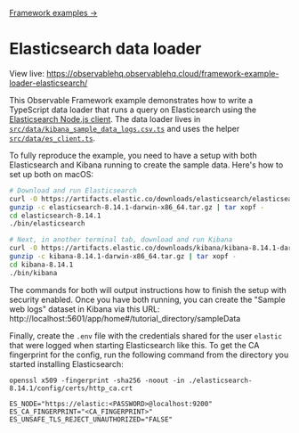 [Framework examples →](../)

# Elasticsearch data loader

View live: <https://observablehq.observablehq.cloud/framework-example-loader-elasticsearch/>

This Observable Framework example demonstrates how to write a TypeScript data loader that runs a query on Elasticsearch using the [Elasticsearch Node.js client](https://www.elastic.co/guide/en/elasticsearch/client/javascript-api/current/index.html). The data loader lives in [`src/data/kibana_sample_data_logs.csv.ts`](./src/data/kibana_sample_data_logs.csv.ts) and uses the helper [`src/data/es_client.ts`](./src/data/es_client.ts).

To fully reproduce the example, you need to have a setup with both Elasticsearch and Kibana running to create the sample data. Here's how to set up both on macOS:

```bash
# Download and run Elasticsearch
curl -O https://artifacts.elastic.co/downloads/elasticsearch/elasticsearch-8.14.1-darwin-x86_64.tar.gz
gunzip -c elasticsearch-8.14.1-darwin-x86_64.tar.gz | tar xopf -
cd elasticsearch-8.14.1
./bin/elasticsearch

# Next, in another terminal tab, download and run Kibana
curl -O https://artifacts.elastic.co/downloads/kibana/kibana-8.14.1-darwin-x86_64.tar.gz
gunzip -c kibana-8.14.1-darwin-x86_64.tar.gz | tar xopf -
cd kibana-8.14.1
./bin/kibana
```

The commands for both will output instructions how to finish the setup with security enabled. Once you have both running, you can create the "Sample web logs" dataset in Kibana via this URL: http://localhost:5601/app/home#/tutorial_directory/sampleData

Finally, create the `.env` file with the credentials shared for the user `elastic` that were logged when starting Elasticsearch like this. To get the CA fingerprint for the config, run the following command from the directory you started installing Elasticsearch:

```
openssl x509 -fingerprint -sha256 -noout -in ./elasticsearch-8.14.1/config/certs/http_ca.crt
```

```
ES_NODE="https://elastic:<PASSWORD>@localhost:9200"
ES_CA_FINGERPRINT="<CA_FINGERPRINT>"
ES_UNSAFE_TLS_REJECT_UNAUTHORIZED="FALSE"
```
